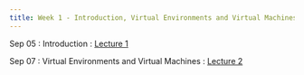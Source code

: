 ```yaml
---
title: Week 1 - Introduction, Virtual Environments and Virtual Machines
---
```


Sep 05
: Introduction
  : [Lecture 1](../assets/lectures/lecture1/01_introduction.pdf) 

Sep 07
: Virtual Environments and Virtual Machines
  : [Lecture 2](../assets/lectures/lecture1/under-construction-gif-17.gif)

<!-- 
**Demo**{: .label .label-purple }
Sep 30
: [Variables & Objects](#)
  : [1.2](#), [2.1](#)

Oct 1
: **Lab**{: .label .label-purple } [Intro to Java](#)

Oct 2
: [Tracing, IntLists, & Recursion](#)
  : [2.1](#)
: **HW 1 due**{: .label .label-red } -->